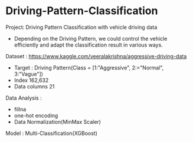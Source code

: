 # Driving-Pattern-Classification

Project: Driving Pattern Classification with vehicle driving data
  - Depending on the Driving Pattern, we could control the vehicle efficiently and adapt the classification result in various ways.

Dataset : https://www.kaggle.com/veeralakrishna/aggressive-driving-data
  - Target : Driving Pattern(Class = [1:"Aggressive", 2:="Normal", 3:"Vague"])
  - Index 162,632
  - Data columns 21

Data Analysis :
  - fillna
  - one-hot encoding
  - Data Normalization(MinMax Scaler)

Model : Multi-Classification(XGBoost)

